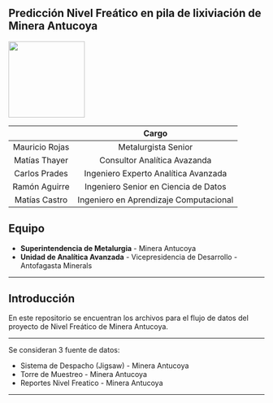 ## Predicción Nivel Freático en pila de lixiviación de Minera Antucoya 

<img src="https://cdn.worldvectorlogo.com/logos/antofagasta-minerals.svg" width="150" height="150">

|                 | Cargo                                   |
| :----------:    | :----------:                            |
| Mauricio Rojas  | Metalurgista Senior                     |
| Matías Thayer   | Consultor Analítica Avazanda            | 
| Carlos Prades   | Ingeniero Experto Analítica Avanzada    |
| Ramón Aguirre   | Ingeniero Senior en Ciencia de Datos    |
| Matías Castro   | Ingeniero en Aprendizaje Computacional  |

**Equipo**
---
- **Superintendencia de Metalurgia** - Minera Antucoya
- **Unidad de Analítica Avanzada** - Vicepresidencia de Desarrollo - Antofagasta Minerals
---
## Introducción

En este repositorio se encuentran los archivos para el flujo de datos del proyecto de Nivel Freático de Minera Antucoya. 

---
Se consideran 3 fuente de datos:

  - Sistema de Despacho (Jigsaw) - Minera Antucoya
  - Torre de Muestreo - Minera Antucoya
  - Reportes Nivel Freatico - Minera Antucoya
---
